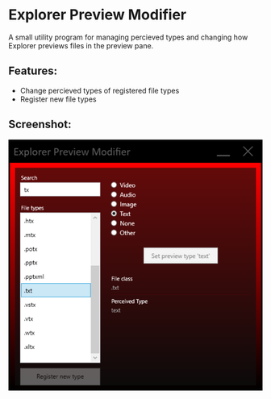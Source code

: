 # Explorer Preview Modifier

A small utility program for managing percieved types and changing how Explorer previews files in the preview pane.

## Features:
-   Change percieved types of registered file types
-   Register new file types

## Screenshot:
![preview](preview.png)